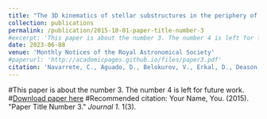 ```yaml
---
title: "The 3D kinematics of stellar substructures in the periphery of the Large Magellanic Cloud"
collection: publications
permalink: /publication/2015-10-01-paper-title-number-3
#excerpt: 'This paper is about the number 3. The number 4 is left for future work.'
date: 2023-06-08
venue: 'Monthly Notices of the Royal Astronomical Society'
#paperurl: 'http://academicpages.github.io/files/paper3.pdf'
citation: 'Navarrete, C., Aguado, D., Belokurov, V., Erkal, D., Deason, A., Cullinane, L., Carballo-Bello, J. (2023). &quot;The 3D kinematics of stellar substructures in the periphery of the Large Magellanic Cloud.&quot; <i>MNRAS</i>. accepted.'
---
```

#This paper is about the number 3. The number 4 is left for future work.
#[Download paper here](http://academicpages.github.io/files/paper3.pdf)
#Recommended citation: Your Name, You. (2015). "Paper Title Number 3." <i>Journal 1</i>. 1(3).
